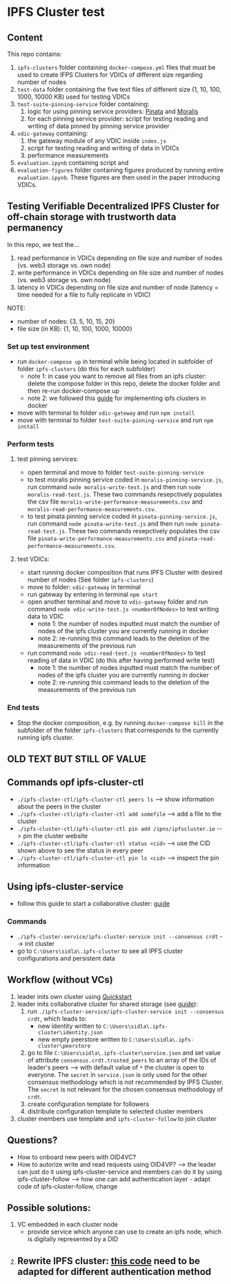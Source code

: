 # IPFS Cluster test

## Content
This repo contains:
1. `ipfs-clusters` folder containing ``docker-compose.yml`` files that must be used to create IFPS Clusters for VDICs of different size regarding number of nodes
2. `test-data` folder containing the five text files of different size (1, 10, 100, 1000, 10000 KB) used for testing VDICs
3. `test-suite-pinning-service` folder containing:
    1. logic for using pinning service providers: [Pinata](https://www.pinata.cloud/) and [Moralis](https://moralis.io/how-to-upload-files-to-ipfs-full-guide/)
    2. for each pinning service provider: script for testing reading and writing of data pinned by pinning service provider
4. `vdic-gateway` containing:
    1. the gateway module of any VDIC inside `index.js`
    2. script for testing reading and writing of data in VDICs
    3. performance measurements
5. `evaluation.ipynb` containing script and 
6. `evaluation-figures` folder containing figures produced by running entire `evaluation.ipynb`. These figures are then used in the paper introducing VDICs.

## Testing Verifiable Decentralized IPFS Cluster for off-chain storage with trustworth data permanency
In this repo, we test the...
1. read performance in VDICs depending on file size and number of nodes (vs. web3 storage vs. own node)
2. write performance in VDICs depending on file size and number of nodes (vs. web3 storage vs. own node)
3. latency in VDICs depending on file size and number of node (latency = time needed for a file to fully replicate in VDIC)

NOTE: 
- number of nodes: {3, 5, 10, 15, 20}
- file size (in KB): {1, 10, 100, 1000, 10000}

### Set up test environment
- run ``docker-compose up`` in terminal while being located in subfolder of folder `ipfs-clusters` (do this for each subfolder) 
    - note 1: in case you want to remove all files from an ipfs cluster: delete the compose folder in this repo, delete the docker folder and then re-run docker-compose up
    - note 2: we followed this [guide](https://ipfscluster.io/documentation/quickstart/) for implementing ipfs clusters in docker
- move with terminal to folder `vdic-gateway` and run `npm install`
- move with terminal to folder `test-suite-pinning-service` and run `npm install`

### Perform tests
1. test pinning services:
    - open terminal and move to folder `test-suite-pinning-service`
    - to test moralis pinning service coded in `moralis-pinning-service.js`, run command `node moralis-write-test.js` and then run `node moralis-read-test.js`. These two commands resepctively populates the csv file `moralis-write-performance-measurements.csv` and `moralis-read-performance-measurements.csv`.
    - to test pinata pinning service coded in `pinata-pinning-service.js`, run command `node pinata-write-test.js` and then run `node pinata-read-test.js`. These two commands resepctively populates the csv file `pinata-write-performance-measurements.csv` and `pinata-read-performance-measurements.csv`.

2. test VDICs:
    - start running docker composition that runs IPFS Cluster with desired number of nodes (See folder `ipfs-clusters`)
    - move to folder: `vdic-gateway` in terminal
    - run gateway by entering in terminal ``npm start``
    - open another terminal and move to `vdic-gateway` folder and run command `node vdic-write-test.js <numberOfNodes>` to test writing data to VDIC
        - note 1: the number of nodes inputted must match the number of nodes of the ipfs cluster you are currently running in docker
        - note 2: re-running this command leads to the deletion of the measurements of the previous run
    - run command `node vdic-read-test.js <numberOfNodes>` to test reading of data in VDIC (do this after having performed write test)
        - note 1: the number of nodes inputted must match the number of nodes of the ipfs cluster you are currently running in docker
        - note 2: re-running this command leads to the deletion of the measurements of the previous run

### End tests
- Stop the docker composition, e.g. by running ``docker-compose kill`` in the subfolder of the folder `ipfs-clusters` that corresponds to the currently running ipfs cluster.


## OLD TEXT BUT STILL OF VALUE
## Commands opf ipfs-cluster-ctl
- ``./ipfs-cluster-ctl/ipfs-cluster-ctl peers ls`` --> show information about the peers in the cluster
- ``./ipfs-cluster-ctl/ipfs-cluster-ctl add somefile`` --> add a file to the cluster
- ``./ipfs-cluster-ctl/ipfs-cluster-ctl pin add /ipns/ipfscluster.io`` --> pin the cluster website
- ``./ipfs-cluster-ctl/ipfs-cluster-ctl status <cid>`` --> use the CID shown above to see the status in every peer
- ``./ipfs-cluster-ctl/ipfs-cluster-ctl pin ls <cid>`` --> inspect the pin information


## Using ipfs-cluster-service
- follow this guide to start a collaborative cluster: [guide](https://ipfscluster.io/documentation/collaborative/setup/)

### Commands
- ``./ipfs-cluster-service/ipfs-cluster-service init --consensus crdt`` --> init cluster
- go to ``C:\Users\sidla\.ipfs-cluster`` to see all IPFS cluster configurations and persistent data 



## Workflow (without VCs)
1. leader inits own cluster using [Quickstart](#using-quickstart-guide)
2. leader inits collaborative cluster for shared storage (see [guide](https://ipfscluster.io/documentation/collaborative/setup/)):
    1. run ``./ipfs-cluster-service/ipfs-cluster-service init --consensus crdt``, which leads to:
        - new identity written to ``C:\Users\sidla\.ipfs-cluster\identity.json``
        - new empty peerstore written to ``C:\Users\sidla\.ipfs-cluster\peerstore``
    2. go to file ``C:\Users\sidla\.ipfs-cluster\service.json`` and set value of attribute ``consensus.crdt.trusted_peers`` to an array of the IDs of leader's peers --> with default value of ``*`` the cluster is open to everyone. The ``secret`` in ``service.json`` is only used for the other consensus methodology which is not recommended by IPFS Cluster. The ``secret`` is not relevant for the chosen consensus methodology of ``crdt``.
    3. create configuration template for followers
    4. distribute configuration template to selected cluster members
3. cluster members use template and ``ipfs-cluster-follow`` to join cluster

## Questions?
- How to onboard new peers with OID4VC?
- How to autorize write and read requests using OID4VP? --> the leader can just do it using ipfs-cluster-service and members can do it by using ipfs-cluster-follow --> how one can add authentication layer - adapt code of ipfs-cluster-follow, change 

## Possible solutions:
1. VC embedded in each cluster node
    - provide service which anyone can use to create an ipfs node, which is digitally represented by a DID
2. Rewrite IPFS cluster: [this code](https://github.com/ipfs-cluster/ipfs-cluster/blob/master/consensus/crdt/) need to be adapted for different authentication method
    - 
